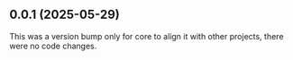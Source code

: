 ## 0.0.1 (2025-05-29)

This was a version bump only for core to align it with other projects, there were no code changes.